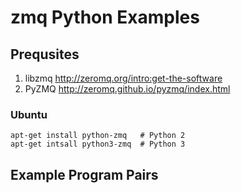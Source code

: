 zmq Python Examples
===================

Prequsites
----------

1. libzmq <http://zeromq.org/intro:get-the-software>
2. PyZMQ  <http://zeromq.github.io/pyzmq/index.html>

### Ubuntu

    apt-get install python-zmq   # Python 2
    apt-get intsall python3-zmq  # Python 3
    

Example Program Pairs
---------------------

